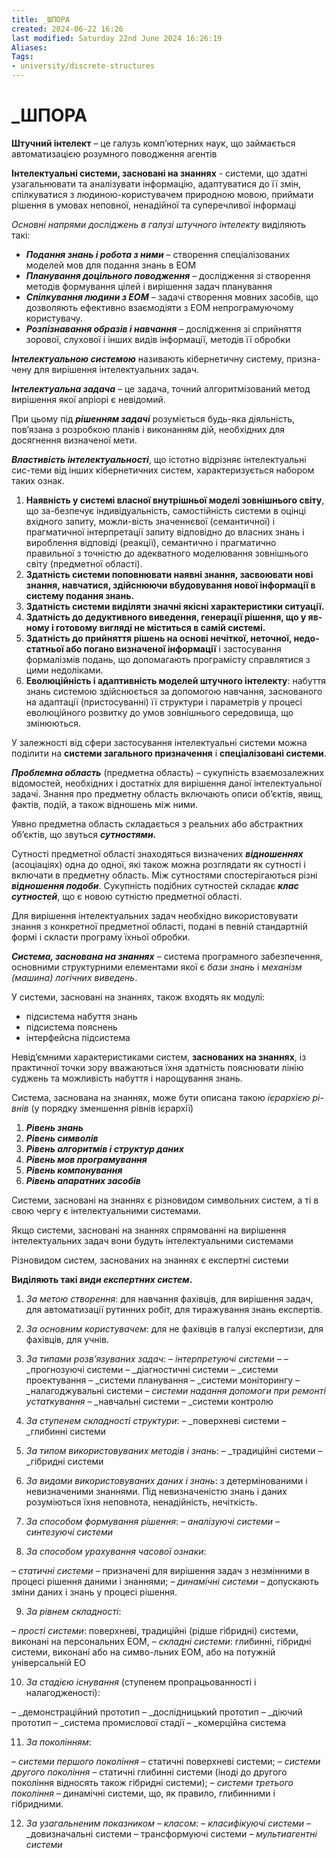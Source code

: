 ```yaml
---
title: _ШПОРА
created: 2024-06-22 16:26
last modified: Saturday 22nd June 2024 16:26:19
Aliases:
Tags:
- university/discrete-structures
---
```

# _ШПОРА

**Штучний інтелект** – це галузь комп’ютерних наук, що займається автоматизацією розумного поводження агентів

**Інтелектуальні системи, засновані на знаннях** - системи, що здатні узагальнювати та аналізувати інформацію, адаптуватися до її змін, спілкуватися з людиною-користувачем природною мовою, приймати рішення в умовах неповної, ненадійної та суперечливої інформаці

_Основні напрями досліджень в галузі штучного інтелекту_ виділяють такі:
- **_Подання знань і робота з ними_** – створення спеціалізованих моделей мов для подання знань в ЕОМ
- **_Планування доцільного поводження_** – дослідження зі створення методів формування цілей і вирішення задач планування 
- **_Спілкування людини з ЕОМ_** – задачі створення мовних засобів, що дозволяють ефективно взаємодіяти з ЕОМ непрограмуючому користувачу.
- **_Розпізнавання образів і навчання_** – дослідження зі сприйняття зорової, слухової і інших видів інформації, методів її обробки

**_Інтелектуальною системою_** називають кібернетичну систему, призна-чену для вирішення інтелектуальних задач.

**_Інтелектуальна задача_** – це задача, точний алгоритмізований метод вирішення якої апріорі є невідомий. 

При цьому під **_рішенням задачі_** розуміється будь-яка діяльність, пов’язана з розробкою планів і виконанням дій, необхідних для досягнення визначеної мети.

**_Властивість інтелектуальності_**, що істотно відрізняє інтелектуальні сис-теми від інших кібернетичних систем, характеризується набором таких ознак.

1. **Наявність у системі власної внутрішньої моделі зовнішнього світу**, що за-безпечує індивідуальність, самостійність системи в оцінці вхідного запиту, можли-вість значеннєвої (семантичної) і прагматичної інтерпретації запиту відповідно до власних знань і вироблення відповіді (реакції), семантично і прагматично правильної з точністю до адекватного моделювання зовнішнього світу (предметної області).
2. **Здатність системи поповнювати наявні знання, засвоювати нові знання, навчатися, здійснюючи вбудовування нової інформації в систему подання знань.**
3. **Здатність системи виділяти значні якісні характеристики ситуації.**
4. **Здатність до дедуктивного виведення, генерації рішення, що у яв-ному і готовому вигляді не міститься в самій системі.**
5. **Здатність до прийняття рішень на основі нечіткої, неточної, недо-статньої або погано визначеної інформації** і застосування формалізмів подань, що допомагають програмісту справлятися з цими недоліками.
6. **Еволюційність і адаптивність моделей штучного інтелекту**: набуття знань системою здійснюється за допомогою навчання, заснованого на адаптації (пристосуванні) її структури і параметрів у процесі еволюційного розвитку до умов зовнішнього середовища, що змінюються.

У залежності від сфери застосування інтелектуальні системи можна поділити на **системи загального призначення** і **спеціалізовані системи**.

**_Проблемна область_** (предметна область) _–_ сукупність взаємозалежних відомостей, необхідних і достатніх для вирішення даної інтелектуальної задачі. Знання про предметну область включають описи об’єктів, явищ, фактів, подій, а також відношень між ними.

Уявно предметна область складається з реальних або абстрактних об’єктів, що звуться **_сутностями._** 

Сутності предметної області знаходяться визначених **_відношеннях_** (асоціаціях) одна до одної, які також можна розглядати як сутності і включати в предметну область. Між сутностями спостерігаються різні **_відношення подоби_**. Сукупність подібних сутностей складає **_клас сутностей_**, що є новою сутністю предметної області.


Для вирішення інтелектуальних задач необхідно використовувати знання з конкретної предметної області, подані в певній стандартній формі і скласти програму їхньої обробки.




**_Система, заснована на знаннях_** – система програмного забезпечення, основними структурними елементами якої є _бази знань_ і _механізм (машина) логічних виведень_. 

У системи, засновані на знаннях, також входять як модулі: 
- підсистема набуття знань
- підсистема пояснень
- інтерфейсна підсистема

Невід’ємними характеристиками систем, **заснованих на знаннях**, із практичної точки зору вважаються їхня здатність пояснювати лінію суджень та можливість набуття і нарощування знань.

Система, заснована на знаннях, може бути описана такою _ієрархією рі-внів_ (у порядку зменшення рівнів ієрархії)
1. **_Рівень знань_**
2. **_Рівень символів_**
3. **_Рівень алгоритмів і структур даних_**
4. **_Рівень мов програмування_**
5. **_Рівень компонування_**
6. **_Рівень апаратних засобів_** 



Системи, засновані на знаннях є різновидом символьних систем, а ті в свою чергу є інтелектуальними системами.

Якщо системи, засновані на знаннях спрямованні на вирішення інтелектуальних задач вони будуть інтелектуальними системами

Різновидом систем, заснованих на знаннях є експертні системи


**Виділяють такі _види експертних систем_.**
1. _За метою створення_: для навчання фахівців, для вирішення задач, для автоматизації рутинних робіт, для тиражування знань експертів.
2. _За основним користувачем_: для не фахівців в галузі експертизи, для фахівців, для учнів.
3. _За типами розв’язуваних задач_:
– _інтерпретуючі системи –_
– _прогнозуючі системи
– _діагностичні системи
– _системи проектування
– _системи планування
– _системи моніторингу
– _налагоджувальні системи
– _системи надання допомоги при ремонті устаткування_
– _навчальні системи
– _системи контролю

4. _За ступенем складності структури_:
– _поверхневі системи 
– _глибинні системи

5. _За типом використовуваних методів і знань_:
– _традиційні системи
– _гібридні системи

6. _За видами використовуваних даних і знань_: з детермінованими і невизначеними знаннями. Під невизначеністю знань і даних розуміються їхня неповнота, ненадійність, нечіткість.

7. _За способом формування рішення_:
– _аналізуючі системи_
– _синтезуючі системи_ 

8. _За способом урахування часової ознаки_:

– _статичні системи –_ призначені для вирішення задач з незмінними в процесі рішення даними і знаннями;
– _динамічні системи_ – допускають зміни даних і знань у процесі рішення.

9. _За рівнем складності_:

– _прості системи_: поверхневі, традиційні (рідше гібридні) системи, виконані на персональних ЕОМ,
– _складні системи_: глибинні, гібридні системи, виконані або на симво-льних ЕОМ, або на потужній універсальній ЕО

10. _За стадією існування_ (ступенем пропрацьованності і налагодженості):

– _демонстраційний прототип 
– _дослідницький прототип
– _діючий прототип
– _система промислової стадії 
– _комерційна система

11. _За поколінням_:

– _системи першого покоління –_ статичні поверхневі системи;
– _системи другого покоління –_ статичні глибинні системи (іноді до другого покоління відносять також гібридні системи);
– _системи третього покоління_ – динамічні системи, що, як правило, глибинними і гібридними.

12. _За узагальненим показником – класом:_
– _класифікуючі системи_
– _довизначальні системи
– трансформуючі системи
– _мультиагентні системи_
